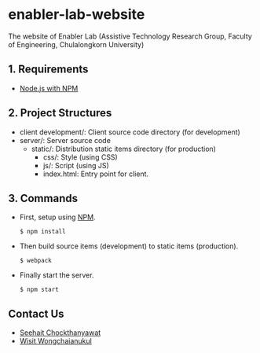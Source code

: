 # enabler-lab-website
The website of Enabler Lab (Assistive Technology Research Group, Faculty of Engineering, Chulalongkorn University)

## 1. Requirements
* [Node.js with NPM](https://nodejs.org/en/)

## 2. Project Structures
* client development/: Client source code directory (for development)
* server/: Server source code
  * static/: Distribution static items directory (for production)
    * css/: Style (using CSS)
    * js/: Script (using JS)
    * index.html: Entry point for client.

## 3. Commands
* First, setup using [NPM](https://www.npmjs.com/).

  ```
  $ npm install
  ```

* Then build source items (development) to static items (production).

  ```
  $ webpack
  ```
 
* Finally start the server.

  ```
  $ npm start
  ```

## Contact Us
* [Seehait Chockthanyawat](https://seehait.me/)
* [Wisit Wongchaianukul](http://www.xn--w3cel3dtg.xyz/)

